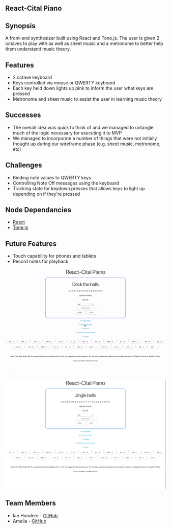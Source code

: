 ## React-Cital Piano

## Synopsis
A front-end synthesizer built using React and Tone.js. The user is given 2 octaves to play with as well as sheet music and a metronome to better help them understand music theory.

## Features
- 2 octave keyboard
- Keys controlled via mouse or QWERTY keyboard
- Each key held down lights up pink to inform the user what keys are pressed
- Metronome and sheet music to assist the user in learning music theory

## Successes
- The overall idea was quick to think of and we managed to untangle much of the logic necessary for executing it to MVP
- We managed to incorporate a number of things that were not initially thought up during our wireframe phase (e.g. sheet music, metronome, etc)

## Challenges
- Binding note values to QWERTY keys
- Controlling Note Off messages using the keyboard
- Tracking state for keydown presses that allows keys to light up depending on if they're pressed

## Node Dependancies
- [React](https://www.npmjs.com/package/react)
- [Tone.js](https://tonejs.github.io)

## Future Features
- Touch capability for phones and tablets
- Record notes for playback

![React-Cital-Piano Video](assests/react-cital-piano.gif)
![React-Cital-Piano Screenshot](assests/screenshot.png)


## Team Members
- Ian Hundere - [GitHub](https://github.com/ianhundere)
- Amelia - [GitHub](https://github.com/Amelia678)
